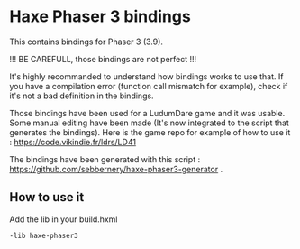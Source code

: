 # Haxe Phaser 3 bindings

This contains bindings for Phaser 3 (3.9).

!!! BE CAREFULL, those bindings are not perfect !!!

It's highly recommanded to understand how bindings works to use that. If you have a compilation error (function call mismatch for example), check if it's not a bad definition in the bindings.

Those bindings have been used for a LudumDare game and it was usable. Some manual editing have been made (It's now integrated to the script that generates the bindings).
Here is the game repo for example of how to use it : https://code.vikindie.fr/ldrs/LD41

The bindings have been generated with this script : https://github.com/sebbernery/haxe-phaser3-generator .

## How to use it

Add the lib in your build.hxml

```
-lib haxe-phaser3
```

